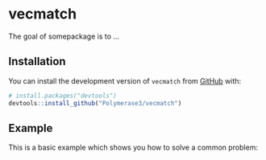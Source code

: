 
<!-- README.md is generated from README.Rmd. Please edit that file -->

# vecmatch

<!-- badges: start -->
<!-- badges: end -->

The goal of somepackage is to …

## Installation

You can install the development version of `vecmatch` from
[GitHub](https://github.com/) with:

``` r
# install.packages("devtools")
devtools::install_github("Polymerase3/vecmatch")
```

## Example

This is a basic example which shows you how to solve a common problem:
